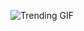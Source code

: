 ![Trending GIF](https://media2.giphy.com/media/v1.Y2lkPThiYjIxNzcyaDhzYzJ6ejVneWFza25tcnllczZyNWl3a3J0bnF1OWYycDE5NTZzMSZlcD12MV9naWZzX3NlYXJjaCZjdD1n/MT5UUV1d4CXE2A37Dg/giphy.gif)
